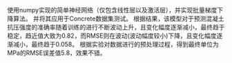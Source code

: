 使用numpy实现的简单神经网络（仅包含线性层以及激活层），并实现批量梯度下降算法。
并将其应用于Concrete数据集测试。
根据结果，该模型对于预测混凝土抗压强度的准确率随着训练的进行不断波动上升，且变化幅度逐渐减小，最终趋于稳定，趋近值大致为0.82，而RMSE则在波动(波动幅度较小)下降，且变化幅度逐渐减小，最终趋于0.058。
根据实验对数据进行的预处理过程，得到最终单位为MPa的RMSE误差值5.8，效果不错。